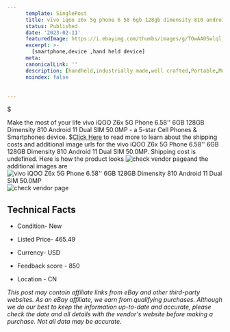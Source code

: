 ```yaml
---
      template: SinglePost
      title: vivo iqoo z6x 5g phone 6 58 6gb 128gb dimensity 810 android 11 dual sim 50 0mp
      status: Published
      date: '2023-02-11'
      featuredImage: https://i.ebayimg.com/thumbs/images/g/TOwAAOSwlqlj5Ikc/s-l225.jpg
      excerpt: >-
        [smartphone,device ,hand held device]
      meta:
      canonicalLink: ''
      description: [handheld,industrially made,well crafted,Portable,Mobile,Compact,Convenient,Lightweight,Maneuverable,Man-portable,Miniature,Carriable,Hand-held,Light,Holdable,Transportable,Mobile device,Pocket-sized,On-the-go,Wireless,Cordless,Compact size,Convenient size, smartphone,device ,hand held device]
      noindex: false
      
        
---
```

$

Make the most of your life vivo iQOO Z6x 5G Phone 6.58'' 6GB 128GB Dimensity 810 Android 11 Dual SIM 50.0MP - a 5-star Cell Phones & Smartphones device.
$[Click Here](https://www.ebay.com/itm/325529084878?hash=item4bcb0ba3ce%3Ag%3ATOwAAOSwlqlj5Ikc&mkevt=1&mkcid=1&mkrid=711-53200-19255-0&campid=%253CePNCampaignId%253E&customid=%253CreferenceId%253E&toolid=10049) to read more to learn about the shipping costs and additional image urls for the vivo iQOO Z6x 5G Phone 6.58'' 6GB 128GB Dimensity 810 Android 11 Dual SIM 50.0MP. Shipping cost is undefined. Here is how the product looks ![check vendor page](https://i.ebayimg.com/thumbs/images/g/TOwAAOSwlqlj5Ikc/s-l225.jpg)and the additional images are![vivo iQOO Z6x 5G Phone 6.58'' 6GB 128GB Dimensity 810 Android 11 Dual SIM 50.0MP](https://i.ebayimg.com/images/g/TOwAAOSwlqlj5Ikc/s-l1200.jpg)![check vendor page](https://origin-galleryplus.ebayimg.com/ws/web/325529084878_2_0_1/225x225.jpg,https://origin-galleryplus.ebayimg.com/ws/web/325529084878_3_0_1/225x225.jpg,https://origin-galleryplus.ebayimg.com/ws/web/325529084878_4_0_1/225x225.jpg,https://origin-galleryplus.ebayimg.com/ws/web/325529084878_5_0_1/225x225.jpg,https://origin-galleryplus.ebayimg.com/ws/web/325529084878_6_0_1/225x225.jpg,https://origin-galleryplus.ebayimg.com/ws/web/325529084878_7_0_1/225x225.jpg,https://origin-galleryplus.ebayimg.com/ws/web/325529084878_8_0_1/225x225.jpg,https://origin-galleryplus.ebayimg.com/ws/web/325529084878_9_0_1/225x225.jpg,https://origin-galleryplus.ebayimg.com/ws/web/325529084878_10_0_1/225x225.jpg)



 ## Technical Facts 



     
      

 - Condition- New 


      

 - Listed Price- 465.49 


      

 - Currency- USD 


      

 - Feedback score - 850 


      

 - Location - CN 


      
      

 *_This post may contain affiliate links from eBay and other third-party websites. As an eBay affiliate, we earn from qualifying purchases. Although we do our best to keep the information up-to-date and accurate, please check the date and all details with the vendor's website before making a purchase. Not all data may be accurate._*






